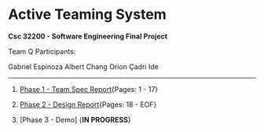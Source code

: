 # Active Teaming System

**Csc 32200 - Software Engineering Final Project**

Team Q Participants:

Gabriel Espinoza
Albert Chang
Orion Çadri
Ide

-----

1. [Phase 1 - Team Spec Report](https://github.com/ZGabriell/ActiveTeamingSystem/blob/master/documentation/Team%20Q%20-%20Phase%20II.pdf){Pages: 1 - 17}

2. [Phase 2 - Design Report](https://github.com/ZGabriell/ActiveTeamingSystem/blob/master/documentation/Team%20Q%20-%20Phase%20II.pdf){Pages: 18 - EOF}

3. [Phase 3 - Demo] {**IN PROGRESS**}
